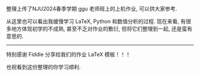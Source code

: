 整理上传了NJU2024春季学期 ggu 老师班上的上机作业, 可以供大家参考. 

从这里也可以看出我缓慢学习 LaTeX, Python 和数值分析的过程. 现在来看, 有很多地方体现初学的不成熟, 甚至不乏对作业的敷衍, 但将它们整理到一起, 还是蛮有意思的. 

---
特别感谢 Fiddie 分享给我们的作业 LaTeX 模板！！！

也祝看到这份整理的你学习顺利. 
